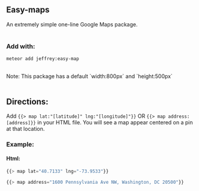 ## Easy-maps
An extremely simple one-line Google Maps package. <br><br>
### Add with:
```
meteor add jeffrey:easy-map
```
<br>
Note: This package has a default `width:800px` and `height:500px`
<br><br>

## Directions:
Add
```{{> map lat:"[latitude]" lng:"[longitude]"}}``` OR ```{{> map address: [address]}}``` in your HTML file. You will see a map appear centered on a pin at that location.

### Example:
#### Html:
```javascript
{{> map lat="40.7133" lng="-73.9533"}}
```

```javascript
{{> map address="1600 Pennsylvania Ave NW, Washington, DC 20500"}}
```
